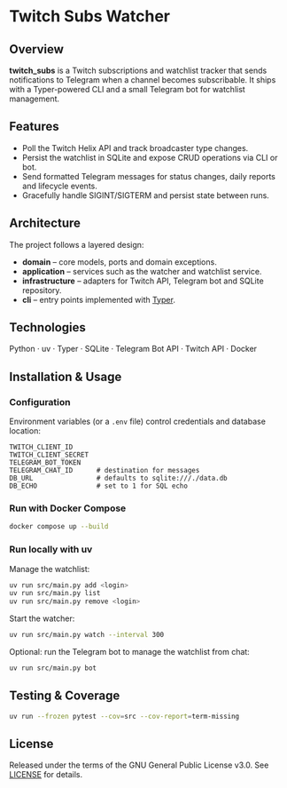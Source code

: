 # Twitch Subs Watcher

## Overview
**twitch_subs** is a Twitch subscriptions and watchlist tracker that sends
notifications to Telegram when a channel becomes subscribable. It ships with a
Typer-powered CLI and a small Telegram bot for watchlist management.

## Features
- Poll the Twitch Helix API and track broadcaster type changes.
- Persist the watchlist in SQLite and expose CRUD operations via CLI or bot.
- Send formatted Telegram messages for status changes, daily reports and
  lifecycle events.
- Gracefully handle SIGINT/SIGTERM and persist state between runs.

## Architecture
The project follows a layered design:

- **domain** – core models, ports and domain exceptions.
- **application** – services such as the watcher and watchlist service.
- **infrastructure** – adapters for Twitch API, Telegram bot and SQLite
  repository.
- **cli** – entry points implemented with [Typer](https://typer.tiangolo.com/).

## Technologies
Python · uv · Typer · SQLite · Telegram Bot API · Twitch API · Docker

## Installation & Usage
### Configuration
Environment variables (or a `.env` file) control credentials and database
location:

```
TWITCH_CLIENT_ID
TWITCH_CLIENT_SECRET
TELEGRAM_BOT_TOKEN
TELEGRAM_CHAT_ID      # destination for messages
DB_URL                # defaults to sqlite:///./data.db
DB_ECHO               # set to 1 for SQL echo
```

### Run with Docker Compose

```bash
docker compose up --build
```

### Run locally with uv
Manage the watchlist:

```bash
uv run src/main.py add <login>
uv run src/main.py list
uv run src/main.py remove <login>
```

Start the watcher:

```bash
uv run src/main.py watch --interval 300
```

Optional: run the Telegram bot to manage the watchlist from chat:

```bash
uv run src/main.py bot
```

## Testing & Coverage

```bash
uv run --frozen pytest --cov=src --cov-report=term-missing
```

## License
Released under the terms of the GNU General Public License v3.0. See
[LICENSE](LICENSE) for details.

